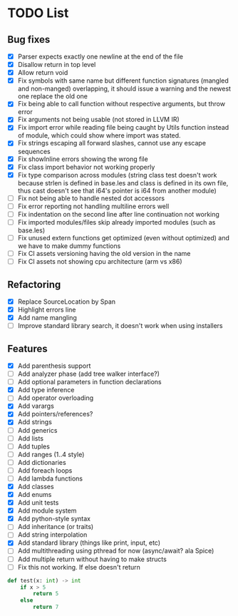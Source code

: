 # TODO List

## Bug fixes
- [x] Parser expects exactly one newline at the end of the file
- [x] Disallow return in top level
- [x] Allow return void
- [x] Fix symbols with same name but different function signatures (mangled and non-manged) overlapping, it should issue a warning and the newest one replace the old one
- [x] Fix being able to call function without respective arguments, but throw error
- [x] Fix arguments not being usable (not stored in LLVM IR)
- [x] Fix import error while reading file being caught by Utils function instead of module, which could show where import was stated.
- [x] Fix strings escaping all forward slashes, cannot use any escape sequences
- [x] Fix showInline errors showing the wrong file
- [x] Fix class import behavior not working properly
- [x] Fix type comparison across modules (string class test doesn't work because strlen is defined in base.les
  and class is defined in its own file, thus cast doesn't see that i64's pointer is i64 from another module)
- [ ] Fix not being able to handle nested dot accessors
- [ ] Fix error reporting not handling multiline errors well
- [ ] Fix indentation on the second line after line continuation not working
- [ ] Fix imported modules/files skip already imported modules (such as base.les)
- [ ] Fix unused extern functions get optimized (even without optimized) and we have to make dummy functions
- [ ] Fix CI assets versioning having the old version in the name
- [ ] Fix CI assets not showing cpu architecture (arm vs x86)

## Refactoring
- [x] Replace SourceLocation by Span
- [x] Highlight errors line
- [x] Add name mangling
- [ ] Improve standard library search, it doesn't work when using installers

## Features
- [x] Add parenthesis support
- [ ] Add analyzer phase (add tree walker interface?)
- [ ] Add optional parameters in function declarations
- [x] Add type inference
- [ ] Add operator overloading
- [x] Add varargs
- [x] Add pointers/references?
- [x] Add strings
- [ ] Add generics
- [ ] Add lists
- [ ] Add tuples
- [ ] Add ranges (1..4 style)
- [ ] Add dictionaries
- [ ] Add foreach loops
- [ ] Add lambda functions
- [x] Add classes
- [x] Add enums
- [x] Add unit tests
- [x] Add module system
- [x] Add python-style syntax
- [ ] Add inheritance (or traits)
- [ ] Add string interpolation
- [x] Add standard library (things like print, input, etc)
- [ ] Add multithreading using pthread for now (async/await? ala Spice)
- [ ] Add multiple return without having to make structs
- [ ] Fix this not working. If else doesn't return 
```python
def test(x: int) -> int
    if x > 5
        return 5
    else
        return 7
```